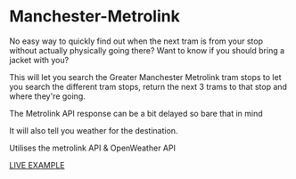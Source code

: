 # Manchester-Metrolink

No easy way to quickly find out when the next tram is from your stop without actually physically going there?
Want to know if you should bring a jacket with you?

This will let you search the Greater Manchester Metrolink tram stops to let you search the different tram stops, return the next 3 trams to that stop and where they're going.

The Metrolink API response can be a bit delayed so bare that in mind

It will also tell you weather for the destination.

Utilises the metrolink API & OpenWeather API

[LIVE EXAMPLE](http://whenisthenexttram.atwebpages.com/index.html)
